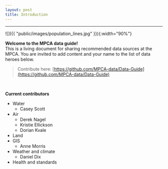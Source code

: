 ```yaml
---
layout: post
title: Introduction
---
```


---

![]({{ "public/images/population_lines.jpg" }}){:width="90%"}


__Welcome to the MPCA data guide!__   
This is a living document for sharing recommended data sources at the MPCA. You are invited to add content and your name to the list of data heroes below.

> Contribute here: [https://github.com/MPCA-data/Data-Guide](https://github.com/MPCA-data/Data-Guide)

<br>

__Current contributors__

- Water 
	- Casey Scott
- Air
    - Derek Nagel
    - Kristie Ellickson
    - Dorian Kvale
- Land
- GIS
    - Anne Morris
- Weather and climate
    - Daniel Dix
- Health and standards
